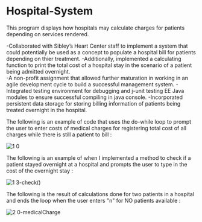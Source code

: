 # Hospital-System
This program displays how hospitals may calculate charges for patients depending on services rendered.


-Collaborated with Sibley’s Heart Center staff to implement a system that could potentially be used as a concept to populate a hospital bill for patients depending on thier treatment. 
-Additionally, implemented a calculating function to print the total cost of a hospital stay in the scenario of a patient being admitted overnight.  
-A non-profit assignment that allowed further maturation in working in an agile development cycle to build a 
successful management system. 
-Integrated testing environment for debugging and j-unit testing EE Java modules to ensure successful compiling in java console. 
-Incorporated persistent data storage for storing billing information of patients being treated overnight in the hospital. 
 
 
 
 
 
 
 The following is an example of code that uses the do-while loop to prompt the user to enter costs of medical charges for registering total cost of all charges while there is still a patient to bill :
 
![1 0](https://user-images.githubusercontent.com/20470279/60371678-f89b9c00-99c7-11e9-9ec2-e3e81449ac0a.JPG)




The following is an example of when I implemented a method to check if a patient stayed overnight at a hospital and prompts the user to type in the cost of the overnight stay : 

![1 3-check()](https://user-images.githubusercontent.com/20470279/60371681-fa655f80-99c7-11e9-97af-ae44d4b98c45.JPG)





The following is the result of calculations done for two patients in a hospital and ends the loop when the user enters "n" for NO patients available : 


![2 0-medicalCharge](https://user-images.githubusercontent.com/20470279/60371686-fc2f2300-99c7-11e9-821e-9d4ee875c172.JPG)
